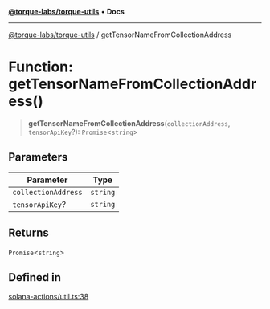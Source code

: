 [**@torque-labs/torque-utils**](../README.md) • **Docs**

***

[@torque-labs/torque-utils](../README.md) / getTensorNameFromCollectionAddress

# Function: getTensorNameFromCollectionAddress()

> **getTensorNameFromCollectionAddress**(`collectionAddress`, `tensorApiKey`?): `Promise`\<`string`\>

## Parameters

| Parameter | Type |
| ------ | ------ |
| `collectionAddress` | `string` |
| `tensorApiKey`? | `string` |

## Returns

`Promise`\<`string`\>

## Defined in

[solana-actions/util.ts:38](https://github.com/torque-labs/torque-utils/blob/c76fb4101d477d1e8e6fb4f5de7a277964527c27/solana-actions/util.ts#L38)
